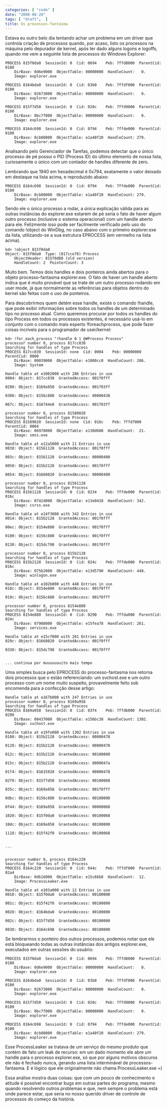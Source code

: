 ```yaml
---
categories: [ "code" ]
date: "2008-08-20"
tags: [ "draft",  ]
title: Os processos-fantasma
---
```

Estava eu outro belo dia tentando achar um problema em um driver que controla criação de processos quando, por acaso, listo os processos na máquina pelo depurador de kernel, após ter dado alguns logons e logoffs, quando me vem a seguinte lista de processos do Windows Explorer:

    
    PROCESS 815f0da0  SessionId: 0  Cid: 0694    Peb: 7ffd8000  ParentCid: 0100
        DirBase: 0d6e9000  ObjectTable: 00000000  HandleCount:   0.
        Image: explorer.exe
    
    PROCESS 8164bda0  SessionId: 0  Cid: 03b0    Peb: 7ffdf000  ParentCid: 0100
        DirBase: 02673000  ObjectTable: 00000000  HandleCount:   0.
        Image: explorer.exe
    
    PROCESS 815f7d50  SessionId: 0  Cid: 020c    Peb: 7ffd9000  ParentCid: 0100
        DirBase: 0bc7f000  ObjectTable: 00000000  HandleCount:   0.
        Image: explorer.exe
    
    PROCESS 8164c698  SessionId: 0  Cid: 0794    Peb: 7ffde000  ParentCid: 0100
        DirBase: 0cb08000  ObjectTable: e1a40f20  HandleCount: 279.
        Image: explorer.exe

Analisando pelo Gerenciador de Tarefas, podemos detectar que o único processo de pé possui o PID (Process ID) do último elemento de nossa lista, curiosamente o único com um contador de handles diferente de zero.

Lembrando que 1940 em hexadecimal é 0x794, exatamente o valor deixado em destaque na lista acima, e reproduzido abaixo:

    
    PROCESS 8164c698  SessionId: 0  Cid: 0794    Peb: 7ffde000  ParentCid: 0100
        DirBase: 0cb08000  ObjectTable: e1a40f20  HandleCount: 279.
        Image: explorer.exe

Sendo ele o único processo a rodar, a única explicação válida para as outras instâncias do explorer.exe estarem de pé seria o fato de haver algum outro processo (inclusive o sistema operacional) com um handle aberto para ele. Felizmente isso pode ser facilmente verificado pelo uso do comando !object do WinDbg, no caso abaixo com o primeiro explorer.exe da lista, utilizando-se a sua estrutura EPROCESS (em vermelho na lista acima).

    
    kd> !object 815f0da0
    Object: 815f0da0  Type: (817cce70) Process
        ObjectHeader: 815f0d88 (old version)
        HandleCount: 2  PointerCount: 3

Muito bem. Temos dois handles e dois ponteiros ainda abertos para o objeto processo-fantasma explorer.exe. O fato de haver um handle aberto indica que é muito provável que se trate de um outro processo rodando em user mode, já que normalmente as referências para objetos dentro do kernel são feitas com o uso de ponteiros.

Para descobrirmos quem detém esse handle, existe o comando !handle, que pode exibir informações sobre todos os handles de um determinado tipo no processo atual. Como queremos procurar por todos os handles do tipo Process em todos os processos existentes, é necessário usá-lo em conjunto com o comando mais esperto !foreachprocess, que pode fazer coisas incríveis para o programador de user/kernel:

    
    kd> !for_each_process "!handle 0 1 @#Process Process"
    processor number 0, process 817cc830
    Searching for handles of type Process
    PROCESS 817cc830  SessionId: none  Cid: 0004    Peb: 00000000  ParentCid: 0000
        DirBase: 00039000  ObjectTable: e1000cc0  HandleCount: 286.
        Image: System
    
    Handle table at e1002000 with 286 Entries in use
    0004: Object: 817cc830  GrantedAccess: 001f0fff
    
    0298: Object: 8169a958  GrantedAccess: 001f03ff
    
    0308: Object: 8156c880  GrantedAccess: 00000438
    
    067c: Object: 816744e8  GrantedAccess: 001f03ff
    
    processor number 0, process 81589020
    Searching for handles of type Process
    PROCESS 81589020  SessionId: none  Cid: 016c    Peb: 7ffd7000  ParentCid: 0004
        DirBase: 06978000  ObjectTable: e130d688  HandleCount:  21.
        Image: smss.exe
    
    Handle table at e12a5000 with 21 Entries in use
    0038: Object: 81561128  GrantedAccess: 001f0fff
    
    003c: Object: 81561128  GrantedAccess: 00000400
    
    0050: Object: 815b2128  GrantedAccess: 001f0fff
    
    0054: Object: 81668020  GrantedAccess: 00000400
    
    processor number 0, process 81561128
    Searching for handles of type Process
    PROCESS 81561128  SessionId: 0  Cid: 0234    Peb: 7ffde000  ParentCid: 016c
        DirBase: 0742d000  ObjectTable: e13e0418  HandleCount: 342.
        Image: csrss.exe
    
    Handle table at e14f3000 with 342 Entries in use
    0014: Object: 815b2128  GrantedAccess: 001f0fff
    
    00ec: Object: 8154e880  GrantedAccess: 001f0fff
    
    0100: Object: 8156c880  GrantedAccess: 001f0fff
    
    0130: Object: 815dc798  GrantedAccess: 001f0fff
    
    processor number 0, process 815b2128
    Searching for handles of type Process
    PROCESS 815b2128  SessionId: 0  Cid: 024c    Peb: 7ffde000  ParentCid: 016c
        DirBase: 075b2000  ObjectTable: e13d5790  HandleCount: 448.
        Image: winlogon.exe
    
    Handle table at e102b000 with 448 Entries in use
    018c: Object: 8154e880  GrantedAccess: 001f0fff
    
    019c: Object: 8156c880  GrantedAccess: 001f0fff
    
    processor number 0, process 8154e880
    Searching for handles of type Process
    PROCESS 8154e880  SessionId: 0  Cid: 0290    Peb: 7ffda000  ParentCid: 024c
        DirBase: 07908000  ObjectTable: e15fea78  HandleCount: 261.
        Image: services.exe
    
    Handle table at e15cf000 with 261 Entries in use
    029c: Object: 81668020  GrantedAccess: 001f0fff
    
    0330: Object: 815dc798  GrantedAccess: 001f0fff

    
    ... continua por muuuuuuuito mais tempo

Uma simples busca pelo EPROCESS do processo-fantasma nos retorna dois processos que o estão referenciando: um svchost.exe e um outro processo com um nome muito suspeito, provavelmente feito sob encomenda para a confecção desse artigo:

    
    Handle table at e167b000 with 247 Entries in use
    processor number 0, process 8169a958
    Searching for handles of type Process
    PROCESS 8169a958  SessionId: 0  Cid: 03f4    Peb: 7ffdb000  ParentCid: 0290
        DirBase: 08437000  ObjectTable: e156bc38  HandleCount: 1302.
        Image: svchost.exe
    
    Handle table at e19fe000 with 1302 Entries in use
    0108: Object: 815b2128  GrantedAccess: 00000478
    
    0128: Object: 815b2128  GrantedAccess: 00000478
    
    012c: Object: 815b2128  GrantedAccess: 00100000
    
    015c: Object: 815b2128  GrantedAccess: 0000047a
    
    01f4: Object: 81615928  GrantedAccess: 00000478
    
    02f0: Object: 815f7d50  GrantedAccess: 00100068
    
    035c: Object: 8169a958  GrantedAccess: 001f0fff
    
    0dbc: Object: 8156c880  GrantedAccess: 00100000
    
    0f44: Object: 8169a958  GrantedAccess: 00000068
    
    1020: Object: 815f0da0  GrantedAccess: 00100068
    
    10dc: Object: 8169a958  GrantedAccess: 00100000
    
    1118: Object: 815f42f0  GrantedAccess: 00100068

    
    ...

    
    processor number 0, process 8164c220
    Searching for handles of type Process
    PROCESS 8164c220  SessionId: 0  Cid: 044c    Peb: 7ffdf000  ParentCid: 02a4
        DirBase: 0db16000  ObjectTable: e15c66b8  HandleCount:  12.
        Image: ProcessLeaker.exe
    
    Handle table at e103a000 with 12 Entries in use
    0010: Object: 815f0da0  GrantedAccess: 00100000
    
    001c: Object: 815f42f0  GrantedAccess: 00100000
    
    0028: Object: 8164bda0  GrantedAccess: 00100000
    
    002c: Object: 815f7d50  GrantedAccess: 00100000
    
    0030: Object: 8164c698  GrantedAccess: 00100000

Se lembrarmos o ponteiro dos outros processos, podemos notar que ele está bloqueando todas as outras instâncias dos antigos explorer.exe, executados em outras sessões do usuário:

    
    PROCESS 815f0da0  SessionId: 0  Cid: 0694    Peb: 7ffd8000  ParentCid: 0100
        DirBase: 0d6e9000  ObjectTable: 00000000  HandleCount:   0.
        Image: explorer.exe
    
    PROCESS 8164bda0  SessionId: 0  Cid: 03b0    Peb: 7ffdf000  ParentCid: 0100
        DirBase: 02673000  ObjectTable: 00000000  HandleCount:   0.
        Image: explorer.exe
    
    PROCESS 815f7d50  SessionId: 0  Cid: 020c    Peb: 7ffd9000  ParentCid: 0100
        DirBase: 0bc7f000  ObjectTable: 00000000  HandleCount:   0.
        Image: explorer.exe
    
    PROCESS 8164c698  SessionId: 0  Cid: 0794    Peb: 7ffde000  ParentCid: 0100
        DirBase: 0cb08000  ObjectTable: e1a40f20  HandleCount: 279.
        Image: explorer.exe

Esse ProcessLeaker se tratava de um serviço do mesmo produto que contém de fato um leak de recurso: em um dado momento ele abre um handle para o processo explorer.exe, só que por alguns motivos obscuros ele não é fechado nunca, gerando uma lista interminável de processos-fantasma. E é lógico que ele originalmente não chama ProcessLeaker.exe =)

Essa análise mostra duas coisas: que com um pouco de conhecimento e atitude é possível encontrar bugs em outras partes do programa, mesmo quando resolvendo outros problemas e que, nem sempre o problema está onde parece estar, que seria no nosso querido driver de controle de processos do começo da história.
